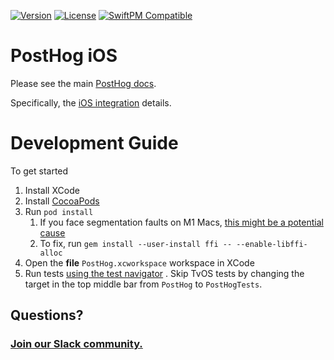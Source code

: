 [![Version](https://img.shields.io/cocoapods/v/PostHog.svg?style=flat)](https://cocoapods.org//pods/PostHog)
[![License](https://img.shields.io/cocoapods/l/PostHog.svg?style=flat)](http://cocoapods.org/pods/PostHog)
[![SwiftPM Compatible](https://img.shields.io/badge/SwiftPM-Compatible-F05138.svg)](https://swift.org/package-manager/)

# PostHog iOS

Please see the main [PostHog docs](https://posthog.com/docs).

Specifically, the [iOS integration](https://posthog.com/docs/integrations/ios-integration) details.

# Development Guide

To get started

1. Install XCode
2. Install [CocoaPods](https://guides.cocoapods.org/using/getting-started.html)
3. Run `pod install`
    1. If you face segmentation faults on M1 Macs, [this might be a potential cause](https://github.com/ffi/ffi/issues/864)
    2. To fix, run `gem install --user-install ffi -- --enable-libffi-alloc`
4. Open the **file** `PostHog.xcworkspace` workspace in XCode
5. Run tests [using the test navigator](https://developer.apple.com/library/archive/documentation/DeveloperTools/Conceptual/testing_with_xcode/chapters/05-running_tests.html) . Skip TvOS tests by changing the target in the top middle bar from `PostHog` to `PostHogTests`.

## Questions?

### [Join our Slack community.](https://join.slack.com/t/posthogusers/shared_invite/enQtOTY0MzU5NjAwMDY3LTc2MWQ0OTZlNjhkODk3ZDI3NDVjMDE1YjgxY2I4ZjI4MzJhZmVmNjJkN2NmMGJmMzc2N2U3Yjc3ZjI5NGFlZDQ)
